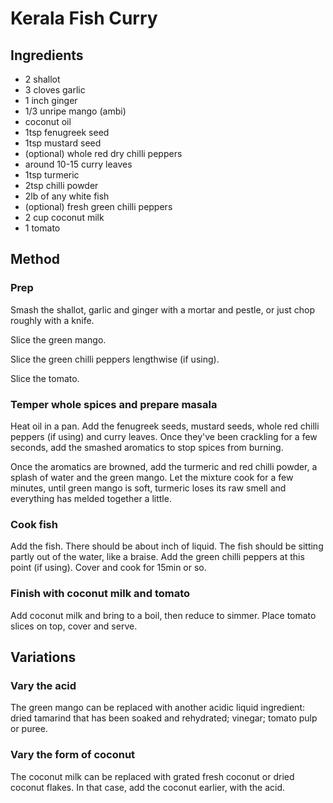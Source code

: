 # Kerala Fish Curry

## Ingredients
* 2 shallot
* 3 cloves garlic
* 1 inch ginger
* 1/3 unripe mango (ambi)
* coconut oil
* 1tsp fenugreek seed
* 1tsp mustard seed
* (optional) whole red dry chilli peppers
* around 10-15 curry leaves
* 1tsp turmeric
* 2tsp chilli powder
* 2lb of any white fish
* (optional) fresh green chilli peppers
* 2 cup coconut milk
* 1 tomato

## Method

### Prep

Smash the shallot, garlic and ginger with a mortar and pestle, or just chop
roughly with a knife.

Slice the green mango.

Slice the green chilli peppers lengthwise (if using).

Slice the tomato.

### Temper whole spices and prepare masala

Heat oil in a pan. Add the fenugreek seeds, mustard seeds, whole red chilli
peppers (if using) and curry leaves. Once they've been crackling for a few
seconds, add the smashed aromatics to stop spices from burning.

Once the aromatics are browned, add the turmeric and red chilli powder, a splash
of water and the green mango. Let the mixture cook for a few minutes, until
green mango is soft, turmeric loses its raw smell and everything has melded
together a little.

### Cook fish

Add the fish. There should be about inch of liquid. The fish should be sitting
partly out of the water, like a braise. Add the green chilli peppers at this
point (if using). Cover and cook for 15min or so.

### Finish with coconut milk and tomato

Add coconut milk and bring to a boil, then reduce to simmer. Place tomato slices
on top, cover and serve.

## Variations

### Vary the acid

The green mango can be replaced with another acidic liquid ingredient: dried
tamarind that has been soaked and rehydrated; vinegar; tomato pulp or puree.

### Vary the form of coconut

The coconut milk can be replaced with grated fresh coconut or dried coconut
flakes. In that case, add the coconut earlier, with the acid.

